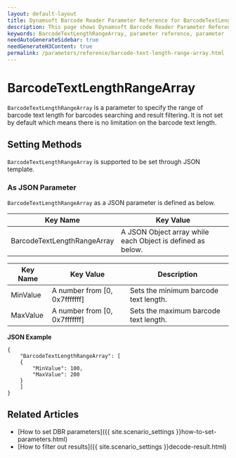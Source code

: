 ```yaml
---
layout: default-layout
title: Dynamsoft Barcode Reader Parameter Reference for BarcodeTextLengthRangeArray
description: This page shows Dynamsoft Barcode Reader Parameter Reference for BarcodeTextLengthRangeArray.
keywords: BarcodeTextLengthRangeArray, parameter reference, parameter
needAutoGenerateSidebar: true
needGenerateH3Content: true
permalink: /parameters/reference/barcode-text-length-range-array.html
---
```



# BarcodeTextLengthRangeArray 

`BarcodeTextLengthRangeArray` is a parameter to specify the range of barcode text length for barcodes searching and result filtering. It is not set by default which means there is no limitation on the barcode text length.

    
## Setting Methods
`BarcodeTextLengthRangeArray` is supported to be set through JSON template.

### As JSON Parameter
`BarcodeTextLengthRangeArray` as a JSON parameter is defined as below.   

| Key Name | Key Value |
| -------- | --------- |
| BarcodeTextLengthRangeArray | A JSON Object array while each Object is defined as below. |

| Key Name | Key Value | Description |
| -------- | --------- | ----------- |
| MinValue | A number from [0, 0x7fffffff] | Sets the minimum barcode text length.  |
| MaxValue | A number from [0, 0x7fffffff] | Sets the maximum barcode text length. |


**JSON Example**   
```
{
    "BarcodeTextLengthRangeArray": [
    {
        "MinValue": 100,
        "MaxValue": 200
    }
    ]
}
```


<!--
## Impacts on Performance
### Speed
Enabling `BarcodeTextLengthRangeArray` for filtering may speed up the process.

### Read Rate
Enabling `BarcodeTextLengthRangeArray` to filter out results may reduce the Read Rate. 

### Accuracy
Enabling `BarcodeTextLengthRangeArray` to filter out results may improve the Accuracy.

-->
## Related Articles
- [How to set DBR parameters]({{ site.scenario_settings }}how-to-set-parameters.html)
- [How to filter out results]({{ site.scenario_settings }}decode-result.html)

